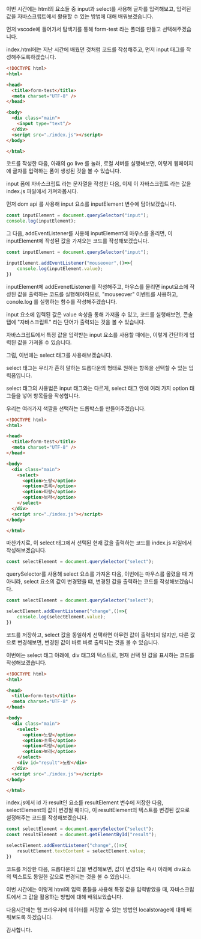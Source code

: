 이번 시간에는 html의 요소들 중 input과 select를 사용해 글자를 입력해보고, 입력된 값을 자바스크립트에서 활용할 수 있는 방법에 대해 배워보겠습니다.

먼저 vscode에 들어가서 탐색기를 통해 form-test 라는 폴더를 만들고 선택해주겠습니다.

index.html에는 지난 시간에 배웠던 것처럼 코드를 작성해주고, 먼저 input 태그를 작성해주도록하겠습니다.

```html
<!DOCTYPE html>
<html>

<head>
  <title>form-test</title>
  <meta charset="UTF-8" />
</head>

<body>
  <div class="main">
    <input type="text"/>
  </div>
  <script src="./index.js"></script>
</body>

</html>
```

코드를 작성한 다음, 아래의 go live 를 눌러, 로컬 서버를 실행해보면, 이렇게 웹페이지에 글자를 입력하는 폼이 생성된 것을 볼 수 있습니다.

input 폼에 자바스크립트 라는 문자열을 작성한 다음, 이제 이 자바스크립트 라는 값을 index.js 파일에서 가져와봅시다.

먼저 dom api 를 사용해 input 요소를 inputElement 변수에 담아보겠습니다.

```js
const inputElement = document.querySelector("input");
console.log(inputElement);
```

그 다음, addEventListener를 사용해 inputElement에 마우스를 올리면, 이 inputElement에 작성된 값을 가져오는 코드를 작성해보겠습니다.

```js
const inputElement = document.querySelector("input");

inputElement.addEventListener("mouseover",()=>{
    console.log(inputElement.value);
})
```

inputElement에 addEvenetListener를 작성해주고, 마우스를 올리면 input요소에 작성된 값을 출력하는 코드를 실행해야하므로, "mouseover" 이벤트를 사용하고, conole.log 를 실행하는 함수를 작성해주겠습니다.

input 요소에 입력된 값은 value 속성을 통해 가져올 수 있고, 코드를 실행해보면, 콘솔탭에 "자바스크립트" 라는 단어가 출력되는 것을 볼 수 있습니다.

자바스크립트에서 특정 값을 입력받는 input 요소를 사용할 때에는, 이렇게 간단하게 입력된 값을 가져올 수 있습니다.

그럼, 이번에는 select 태그를 사용해보겠습니다.

select 태그는 우리가 흔히 말하는 드롭다운의 형태로 원하는 항목을 선택할 수 있는 입력폼입니다.

select 태그의 사용법은 input 태그와는 다르게, select 태그 안에 여러 가지 option 태그들을 넣어 항목들을 작성합니다. 

우리는 여러가지 색깔을 선택하는 드롭박스를 만들어주겠습니다.

```html
<!DOCTYPE html>
<html>

<head>
  <title>form-test</title>
  <meta charset="UTF-8" />
</head>

<body>
  <div class="main">
    <select>
      <option>노랑</option>
      <option>초록</option>
      <option>파랑</option>
      <option>보라</option>
    </select>
  </div>
  <script src="./index.js"></script>
</body>

</html>
```

마찬가지로, 이 select 태그에서 선택된 현재 값을 출력하는 코드를 index.js 파일에서 작성해보겠습니다.

```js
const selectElement = document.querySelector("select");
```

querySelector를 사용해 select 요소를 가져온 다음, 이번에는 마우스를 올렸을 때 가 아니라, select 요소의 값이 변경됐을 떄, 변경된 값을 출력하는 코드를 작성해보겠습니다.

```js
const selectElement = document.querySelector("select");

selectElement.addEventListener("change",()=>{
    console.log(selectElement.value);
})
```

코드를 저장하고, select 값을 동일하게 선택하면 아무런 값이 출력되지 않지만, 다른 값으로 변경해보면, 변경된 값이 바로 바로 출력되는 것을 볼 수 있습니다.

이번에는 select 태그 아래에, div 태그의 텍스트로, 현재 선택 된 값을 표시하는 코드를 작성해보겠습니다.

```html
<!DOCTYPE html>
<html>

<head>
  <title>form-test</title>
  <meta charset="UTF-8" />
</head>

<body>
  <div class="main">
    <select>
      <option>노랑</option>
      <option>초록</option>
      <option>파랑</option>
      <option>보라</option>
    </select>
    <div id="result">노랑</div>
  </div>
  <script src="./index.js"></script>
</body>

</html>
```

index.js에서 id 가 result인 요소를 resultElement 변수에 저장한 다음, selectElement의 값이 변경될 때마다, 이 resultElement의 텍스트를 변경된 값으로 설정해주는 코드를 작성해보겠습니다.

```js
const selectElement = document.querySelector("select");
const resultElement = document.getElementById("result");

selectElement.addEventListener("change",()=>{
    resultElement.textContent = selectElement.value;
})
```

코드를 저장한 다음, 드롭다운의 값을 변경해보면, 값이 변경되는 즉시 아래에 div요소의 텍스트도 동일한 값으로 변경되는 것을 볼 수 있습니다.

이번 시간에는 이렇게 html의 입력 폼들을 사용해 특정 값을 입력받았을 때, 자바스크립트에서 그 값을 활용하는 방법에 대해 배워보았습니다.

다음시간에는 웹 브라우저에 데이터를 저장할 수 있는 방법인 localstorage에 대해 배워보도록 하겠습니다.

감사합니다.